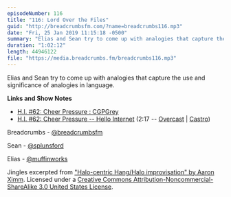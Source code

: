 ```yaml
---
episodeNumber: 116
title: "116: Lord Over the Files"
guid: "http://breadcrumbsfm.com/?name=breadcrumbs116.mp3"
date: "Fri, 25 Jan 2019 11:15:18 -0500"
summary: "Elias and Sean try to come up with analogies that capture the use and significance of analogies in language."
duration: "1:02:12"
length: 44946122
file: "https://media.breadcrumbs.fm/breadcrumbs116.mp3"
---
```

Elias and Sean try to come up with analogies that capture the use and significance of analogies in language.

**Links and Show Notes**
- [H.I. #62: Cheer Pressure : CGPGrey](https://www.reddit.com/r/CGPGrey/comments/4gzpk0/hi_62_cheer_pressure/?sort=top)
- [H.I. #62: Cheer Pressure -- Hello Internet](http://www.hellointernet.fm/podcast/62) (2:17 -- [Overcast](https://overcast.fm/+B1qx78Rv4/2:17) | [Castro](https://castro.fm/episode/4yQMiE#2:17))

Breadcrumbs - [@breadcrumbsfm](https://twitter.com/breadcrumbsfm)

Sean - [@splunsford](https://twitter.com/splunsford)

Elias - [@muffinworks](https://twitter.com/muffinworks)

Jingles excerpted from ["Halo-centric Hang/Halo improvisation" by Aaron Ximm](http://freemusicarchive.org/music/aaron_ximm/handpans_and_the_hang/). Licensed under a [Creative Commons Attribution-Noncommercial-ShareAlike 3.0 United States License](http://creativecommons.org/licenses/by-nc-sa/3.0/us/).